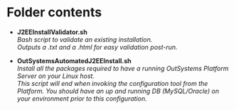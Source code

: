 # Folder contents

- **J2EEInstallValidator.sh**  
_Bash script to validate an existing installation._  
_Outputs a .txt and a .html for easy validation post-run._

- **OutSystemsAutomatedJ2EEInstall.sh**  
_Install all the packages required to have a running OutSystems Platform Server on your Linux host._  
_This script will end when invoking the configuration tool from the Platform. You should have an up and running DB (MySQL/Oracle) on your environment prior to this configuration._
